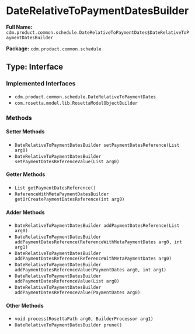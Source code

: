 # DateRelativeToPaymentDatesBuilder

**Full Name:** `cdm.product.common.schedule.DateRelativeToPaymentDates$DateRelativeToPaymentDatesBuilder`

**Package:** `cdm.product.common.schedule`

## Type: Interface

### Implemented Interfaces

- `cdm.product.common.schedule.DateRelativeToPaymentDates`
- `com.rosetta.model.lib.RosettaModelObjectBuilder`

### Methods

#### Setter Methods

- `DateRelativeToPaymentDatesBuilder setPaymentDatesReference(List arg0)`
- `DateRelativeToPaymentDatesBuilder setPaymentDatesReferenceValue(List arg0)`

#### Getter Methods

- `List getPaymentDatesReference()`
- `ReferenceWithMetaPaymentDatesBuilder getOrCreatePaymentDatesReference(int arg0)`

#### Adder Methods

- `DateRelativeToPaymentDatesBuilder addPaymentDatesReference(List arg0)`
- `DateRelativeToPaymentDatesBuilder addPaymentDatesReference(ReferenceWithMetaPaymentDates arg0, int arg1)`
- `DateRelativeToPaymentDatesBuilder addPaymentDatesReference(ReferenceWithMetaPaymentDates arg0)`
- `DateRelativeToPaymentDatesBuilder addPaymentDatesReferenceValue(PaymentDates arg0, int arg1)`
- `DateRelativeToPaymentDatesBuilder addPaymentDatesReferenceValue(List arg0)`
- `DateRelativeToPaymentDatesBuilder addPaymentDatesReferenceValue(PaymentDates arg0)`

#### Other Methods

- `void process(RosettaPath arg0, BuilderProcessor arg1)`
- `DateRelativeToPaymentDatesBuilder prune()`

